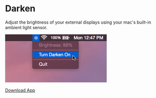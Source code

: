 # Darken
Adjust the brightness of your external displays using your mac's built-in ambient light sensor.

![alt tag](https://raw.githubusercontent.com/etienne-martin/Darken/master/screenshot.png)

[Download App](https://github.com/etienne-martin/Darken/raw/master/Archive/Darken/Applications/Darken.zip)

